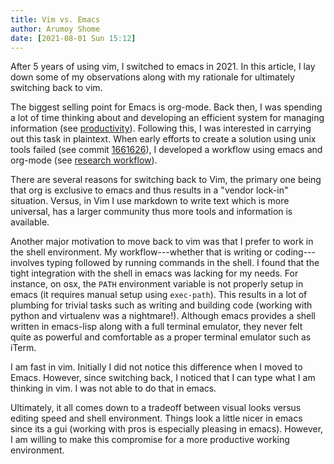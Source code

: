 ```yaml
---
title: Vim vs. Emacs
author: Arumoy Shome
date: [2021-08-01 Sun 15:12]
---
```


After 5 years of using vim, I switched to emacs in 2021. In this
article, I lay down some of my observations along with my rationale
for ultimately switching back to vim.

The biggest selling point for Emacs is org-mode. Back then, I was
spending a lot of time thinking about and developing an efficient
system for managing information (see
[productivity](LINKME)). Following this, I was interested in carrying
out this task in plaintext. When early efforts to create a solution
using unix tools failed (see commit
[1661626](https://github.com/arumoy-shome/dotfiles/commit/1661626)),
I developed a workflow using emacs and org-mode (see [research
workflow](LINKME)).

There are several reasons for switching back to Vim, the primary one
being that org is exclusive to emacs and thus results in a "vendor
lock-in" situation. Versus, in Vim I use markdown to write text which
is more universal, has a larger community thus more tools and
information is available.

Another major motivation to move back to vim was that I prefer to work
in the shell environment. My workflow---whether that is writing or
coding---involves typing followed by running commands in the
shell. I found that the tight integration with the shell in emacs was
lacking for my needs. For instance, on osx, the `PATH` environment
variable is not properly setup in emacs (it requires manual setup
using `exec-path`). This results in a lot of plumbing for trivial
tasks such as writing and building code (working with python and
virtualenv was a nightmare!). Although emacs provides a shell written
in emacs-lisp along with a full terminal emulator, they never felt
quite as powerful and comfortable as a proper terminal emulator such
as iTerm.

I am fast in vim. Initially I did not notice this difference when I
moved to Emacs. However, since switching back, I noticed that I can
type what I am thinking in vim. I was not able to do that in emacs.

Ultimately, it all comes down to a tradeoff between visual looks
versus editing speed and shell environment. Things look a little nicer
in emacs since its a gui (working with pros is especially pleasing in
emacs). However, I am willing to make this compromise for a more
productive working environment.
